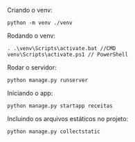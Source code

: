 Criando o venv:

```
python -m venv ./venv
```

Rodando o venv:

```
. .\venv\Scripts\activate.bat //CMD
venv\Scripts\activate.ps1 // PowerShell
```

Rodar o servidor:

```
python manage.py runserver
```

Iniciando o app:

```
python manage.py startapp receitas
```

Incluindo os arquivos estáticos no projeto:

```
python manage.py collectstatic
```